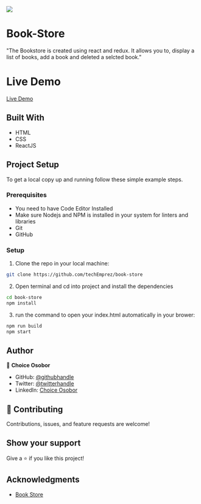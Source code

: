 ![](https://img.shields.io/badge/Microverse-blueviolet)

# Book-Store

"The Bookstore is created using react and redux. It allows you to, display a list of books, add a book and deleted a selcted book."

# Live Demo

[Live Demo](https://github.com/techEmprez/book-store)

## Built With

- HTML
- CSS
- ReactJS

## Project Setup

To get a local copy up and running follow these simple example steps.

### Prerequisites

- You need to have Code Editor Installed
- Make sure Nodejs and NPM is installed in your system for linters and libraries
- Git
- GitHub

### Setup

1. Clone the repo in your local machine:

```bash
git clone https://github.com/techEmprez/book-store

```

2. Open terminal and cd into project and install the dependencies

```bash
cd book-store
npm install
```

3. run the command to open your index.html automatically in your brower:

```bash
npm run build
npm start
```

## Author

👤 **Choice Osobor**

- GitHub: [@githubhandle](https://github.com/techEmprez)
- Twitter: [@twitterhandle](https://twitter.com/techEmprez)
- LinkedIn: [Choice Osobor](https://www.linkedin.com/in/choice-osobor/)

## 🤝 Contributing

Contributions, issues, and feature requests are welcome!

## Show your support

Give a ⭐️ if you like this project!

## Acknowledgments

- [Book Store](https://github.com/microverseinc/curriculum-react-redux/blob/main/bookstore/sneak_peek_v2_0.md)
